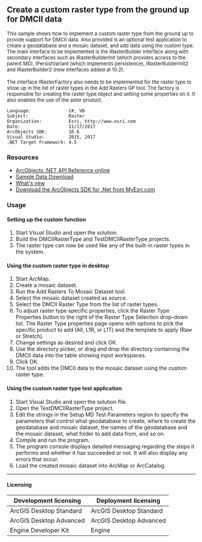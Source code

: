 ## Create a custom raster type from the ground up for DMCII data

  <div xmlns="http://www.w3.org/1999/xhtml">
    <div>
      <font size="2">This sample shows how to implement a custom raster type from the ground up to provide support for DMCII data. Also provided is an optional test application to create a geodatabase and a mosaic dataset, and add data using the custom type. The main interface to be implemented is the IRasterBuilder interface along with secondary interfaces such as IRasterBuilderInit (which provides access to the parent MD), IPersistVariant (which implements persistence), IRasterBuilderInit2 and IRasterBuilder2 (new interfaces added at 10.2).</font>
    </div>
    <div> </div>
    <div>
      <font size="2">The interface IRasterFactory also needs to be implemented for the raster type to show up in the list of raster types in the Add Rasters GP tool. The factory is responsible for creating the raster type object and setting some properties on it. It also enables the use of the aster product.</font>
    </div>
  </div>  


<!-- TODO: Fill this section below with metadata about this sample-->
```
Language:              C#, VB
Subject:               Raster
Organization:          Esri, http://www.esri.com
Date:                  11/17/2017
ArcObjects SDK:        10.6
Visual Studio:         2015, 2017
.NET Target Framework: 4.5
```

### Resources

* [ArcObjects .NET API Reference online](http://desktop.arcgis.com/en/arcobjects/latest/net/webframe.htm)  
* [Sample Data Download](../../releases)  
* [What's new](http://desktop.arcgis.com/en/arcobjects/latest/net/webframe.htm#91cabc68-2271-400a-8ff9-c7fb25108546.htm)  
* [Download the ArcObjects SDK for .Net from MyEsri.com](https://my.esri.com/)  

### Usage
#### Setting up the custom function  
1. Start Visual Studio and open the solution.  
1. Build the DMCIIRasterType and TestDMCIIRasterType projects.  
1. The raster type can now be used like any of the built-in raster types in the system.  

#### Using the custom raster type in desktop  
1. Start ArcMap.  
1. Create a mosaic dataset.  
1. Run the Add Rasters To Mosaic Dataset tool.  
1. Select the mosaic dataset created as source.  
1. Select the DMCII Raster Type from the list of raster types.  
1. To adjust raster type specific properties, click the Raster Type Properties button to the right of the Raster Type Selection drop-down list. The Raster Type properties page opens with options to pick the specific product to add (All, L1R, or L1T) and the template to apply (Raw or Stretch).   
1. Change settings as desired and click OK.  
1. Use the directory picker, or drag and drop the directory containing the DMCII data into the table showing input workspaces.  
1. Click OK.  
1. The tool adds the DMCII data to the mosaic dataset using the custom raster type.  

#### Using the custom raster type test application  
1. Start Visual Studio and open the solution file.  
1. Open the TestDMCIIRasterType project.  
1. Edit the strings in the Setup MD Test Parameters region to specify the parameters that control what geodatabase to create, where to create the geodatabase and mosaic dataset, the names of the geodatabase and the mosaic dataset, what folder to add data from, and so on.  
1. Compile and run the program.  
1. The program console displays detailed messaging regarding the steps it performs and whether it has succeeded or not. It will also display any errors that occur.  
1. Load the created mosaic dataset into ArcMap or ArcCatalog.  









---------------------------------

#### Licensing  
| Development licensing | Deployment licensing | 
| ------------- | ------------- | 
| ArcGIS Desktop Standard | ArcGIS Desktop Standard |  
| ArcGIS Desktop Advanced | ArcGIS Desktop Advanced |  
| Engine Developer Kit | Engine |  


